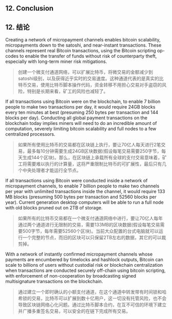 ## 12. Conclusion

## 12. 结论

Creating a network of micropayment channels enables bitcoin scalability, micropayments down to the satoshi, and near-instant transactions. These channels represent real Bitcoin transactions, using the Bitcoin scripting op- codes to enable the transfer of funds without risk of counterparty theft, especially with long-term miner risk mitigations.

> 创建一个微支付通道网络，可以扩展比特币，将微交易的金额减少到satoshi级别，以及获得近乎实时的交易速度。这种通道代表的是真实的比特币交易，使用比特币脚本操作代码，资金转移不用担心交易对手盗窃的风险，特别是长期来看，矿工的风险也减轻了。

If all transactions using Bitcoin were on the blockchain,  to enable  7 billion people to make two transactions per day, it would require 24GB blocks every ten minutes at best (presuming 250 bytes per transaction and 144 blocks per day). Conducting all global payment transactions on the blockchain today implies miners will need to do an incredible amount of computation, severely limiting bitcoin scalability and full nodes to a few centralized processors.

> 如果所有使用比特币的交易都在区块链上执行，要让70亿人每天进行2笔交易，最多每10分钟需要生成24GB区块数据(假设每笔交易需要250字节，每天生成144个区块)。那么，在区块链上承载所有全球的支付交易意味着，矿工将需要难以执行的计算量，这将严重限制比特币的可扩展性，最后只有几个中央处理者才能运行全节点。

If all transactions using Bitcoin were conducted inside a network of micropayment channels, to enable 7 billion people to make two channels per year with unlimited transactions inside the channel, it would require 133 MB blocks (presuming 500 bytes per transaction and 52560 blocks per year). Current generation desktop computers will be able to run a full node with old blocks pruned out on 2TB of storage.

> 如果所有的比特币交易都在一个微支付通道网络中进行，要让70亿人每年通过两个通道进行无限制的交易，需要133MB的区块数据(假设每笔交易需要500字节，每年需要52560个区块)。当前大众配置的台式电脑就可以运行一个完整的节点，而旧的区块可以只保留2TB左右的数据，其它的可以裁剪掉。

With a network of instantly confirmed micropayment channels whose payments are encumbered by timelocks and hashlock outputs, Bitcoin can scale to billions of users without custodial risk or blockchain centralization when transactions are conducted securely off-chain using bitcoin scripting, with enforcement of non-cooperation by broadcasting signed multisignature transactions on the blockchain.

> 通过建立一个即时确认的小额支付通道，在这个通道中转发带有时间锁和哈希锁的交易，比特币可以扩展到数十亿用户，这一切没有托管风险，也不会导致区块链网络心化问题。通过比特币脚本合约，在互不可信的环境下建立并广播多重签名交易，可以安全的在链下完成所有交易。
